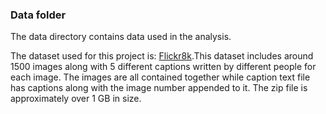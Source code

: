 ### Data folder

The data directory contains data used in the analysis. 

The dataset used for this project is: [Flickr8k](https://forms.illinois.edu/sec/1713398).This dataset includes around 1500 images along with 5 different captions written by different people for each image. The images are all contained together while caption text file has captions along with the image number appended to it. The zip file is approximately over 1 GB in size.

